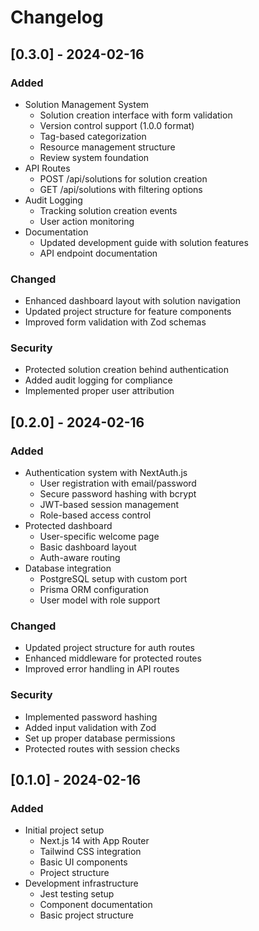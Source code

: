 # Changelog

## [0.3.0] - 2024-02-16
### Added
- Solution Management System
  - Solution creation interface with form validation
  - Version control support (1.0.0 format)
  - Tag-based categorization
  - Resource management structure
  - Review system foundation
- API Routes
  - POST /api/solutions for solution creation
  - GET /api/solutions with filtering options
- Audit Logging
  - Tracking solution creation events
  - User action monitoring
- Documentation
  - Updated development guide with solution features
  - API endpoint documentation

### Changed
- Enhanced dashboard layout with solution navigation
- Updated project structure for feature components
- Improved form validation with Zod schemas

### Security
- Protected solution creation behind authentication
- Added audit logging for compliance
- Implemented proper user attribution

## [0.2.0] - 2024-02-16
### Added
- Authentication system with NextAuth.js
  - User registration with email/password
  - Secure password hashing with bcrypt
  - JWT-based session management
  - Role-based access control
- Protected dashboard
  - User-specific welcome page
  - Basic dashboard layout
  - Auth-aware routing
- Database integration
  - PostgreSQL setup with custom port
  - Prisma ORM configuration
  - User model with role support

### Changed
- Updated project structure for auth routes
- Enhanced middleware for protected routes
- Improved error handling in API routes

### Security
- Implemented password hashing
- Added input validation with Zod
- Set up proper database permissions
- Protected routes with session checks

## [0.1.0] - 2024-02-16
### Added
- Initial project setup
  - Next.js 14 with App Router
  - Tailwind CSS integration
  - Basic UI components
  - Project structure
- Development infrastructure
  - Jest testing setup
  - Component documentation
  - Basic project structure